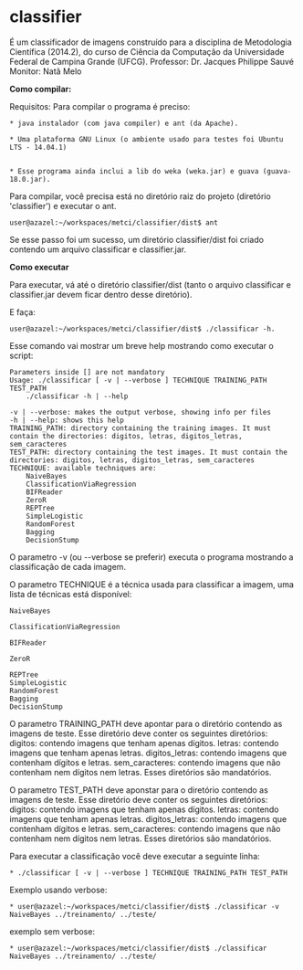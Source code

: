 classifier
====================

É um classificador de imagens construído para a disciplina de Metodologia Científica (2014.2), do curso de Ciência da Computação da Universidade Federal de Campina Grande (UFCG).
	Professor: Dr. Jacques Philippe Sauvé
	Monitor: Natã Melo

**Como compilar:**

Requisitos:
Para compilar o programa é preciso:

	* java instalador (com java compiler) e ant (da Apache).

	* Uma plataforma GNU Linux (o ambiente usado para testes foi Ubuntu LTS - 14.04.1)


	* Esse programa ainda inclui a lib do weka (weka.jar) e guava (guava-18.0.jar).

Para compilar, você precisa está no diretório raiz do projeto (diretório 'classifier') e executar o ant.

```
user@azazel:~/workspaces/metci/classifier/dist$ ant
```

Se esse passo foi um sucesso, um diretório classifier/dist foi criado contendo um arquivo classificar e classifier.jar.


**Como executar**

Para executar, vá até o diretório classifier/dist (tanto o arquivo classificar e classifier.jar devem ficar dentro desse diretório).

E faça:
```
user@azazel:~/workspaces/metci/classifier/dist$ ./classificar -h.
```

Esse comando vai mostrar um breve help mostrando como executar o script:
```
Parameters inside [] are not mandatory
Usage: ./classificar [ -v | --verbose ] TECHNIQUE TRAINING_PATH TEST_PATH
	./classificar -h | --help

-v | --verbose: makes the output verbose, showing info per files
-h | --help: shows this help
TRAINING_PATH: directory containing the training images. It must contain the directories: digitos, letras, digitos_letras, sem_caracteres
TEST_PATH: directory containing the test images. It must contain the directories: digitos, letras, digitos_letras, sem_caracteres
TECHNIQUE: available techniques are:
	NaiveBayes
	ClassificationViaRegression
	BIFReader
	ZeroR
	REPTree
	SimpleLogistic
	RandomForest
	Bagging
	DecisionStump
```

O parametro -v (ou --verbose se preferir) executa o programa mostrando a classificação de cada imagem.

O parametro TECHNIQUE é a técnica usada para classificar a imagem, uma lista de técnicas está disponível:

	NaiveBayes

	ClassificationViaRegression

	BIFReader

	ZeroR

	REPTree
	SimpleLogistic
	RandomForest
	Bagging
	DecisionStump

O parametro TRAINING_PATH deve apontar para o diretório contendo as imagens de teste. Esse diretório deve conter os seguintes diretórios:
	digitos: contendo imagens que tenham apenas dígitos.
	letras: contendo imagens que tenham apenas letras.
	digitos_letras: contendo imagens que contenham dígitos e letras.
	sem_caracteres: contendo imagens que não contenham nem dígitos nem letras.
Esses diretórios são mandatórios.

O parametro TEST_PATH deve aponstar para o diretório contendo as imagens de teste. Esse diretório deve conter os seguintes diretórios:
	digitos: contendo imagens que tenham apenas dígitos.
	letras: contendo imagens que tenham apenas letras.
	digitos_letras: contendo imagens que contenham dígitos e letras.
	sem_caracteres: contendo imagens que não contenham nem dígitos nem letras.
Esses diretórios são mandatórios.

Para executar a classificação você deve executar a seguinte linha:

	* ./classificar [ -v | --verbose ] TECHNIQUE TRAINING_PATH TEST_PATH

Exemplo usando verbose:

	* user@azazel:~/workspaces/metci/classifier/dist$ ./classificar -v NaiveBayes ../treinamento/ ../teste/

exemplo sem verbose:

	* user@azazel:~/workspaces/metci/classifier/dist$ ./classificar NaiveBayes ../treinamento/ ../teste/
